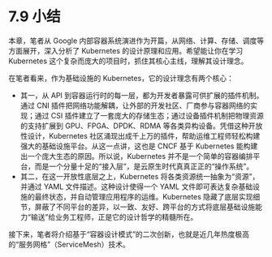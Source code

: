# 7.9 小结

本章，笔者从 Google 内部容器系统演进作为开篇，从网络、计算、存储、调度等方面展开，深入分析了 Kubernetes 的设计原理和应用。希望能让你在学习 Kubernetes 这个复杂而庞大的项目时，抓住其核心主线，理解其设计理念。

在笔者看来，作为基础设施的 Kubernetes，它的设计理念有两个核心：
- 其一，从 API 到容器运行时的每一层，都为开发者暴露可供扩展的插件机制。通过 CNI 插件把网络功能解耦，让外部的开发社区、厂商参与容器网络的实现；通过 CSI 插件建立了一套庞大的存储生态；通过设备插件机制把物理资源的支持扩展到 GPU、FPGA、DPDK、RDMA 等各类异构设备。凭借这种开放性设计，Kubernetes 社区涌现出成千上万的插件，帮助运维工程师轻松构建强大的基础设施平台。从这一点讲，这也是 CNCF 基于 Kubernetes 能构建出一个庞大生态的原因。所以说，Kubernetes 并不是一个简单的容器编排平台，而是一个分量十足的“接入层”，是云原生时代真真正正的“操作系统”。
- 其二，在这一开放性底层之上，Kubernetes 将各类资源统一抽象为“资源”，并通过 YAML 文件描述。这种设计使得一个 YAML 文件即可表达复杂基础设施的最终状态，并自动管理应用程序的运维。Kubernetes 隐藏了底层实现细节，屏蔽了不同平台的差异，以一致、友好、跨平台的方式将底层基础设施能力“输送”给业务工程师，正是它的设计哲学的精髓所在。

接下来，笔者将介绍基于“容器设计模式”的二次创新，也就是近几年热度极高的“服务网格”（ServiceMesh）技术。